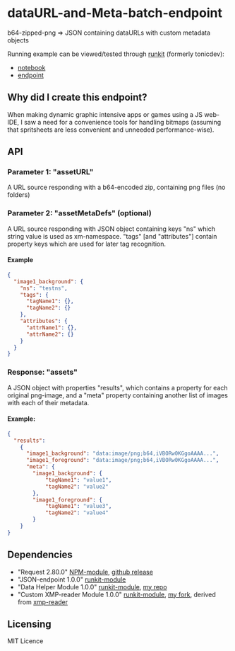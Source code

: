 # dataURL-and-Meta-batch-endpoint
b64-zipped-png => JSON containing dataURLs with custom metadata objects

Running example can be viewed/tested through [runkit](https://www.runkit.com) (formerly tonicdev): 
  * [notebook](https://runkit.com/rikku/dataurl-and-meta-batch-endpoint/1.0.0)
  * [endpoint](https://rikku.runkit.io/dataurl-and-meta-batch-endpoint/releases/1.0.0)

## Why did I create this endpoint?
When making dynamic graphic intensive apps or games using a JS web-IDE, I saw a need for a convenience tools for handling bitmaps (assuming that spritsheets are less convenient and unneeded performance-wise). 

## API
### Parameter 1: "assetURL"
A URL source responding with a b64-encoded zip, containing png files (no folders)

### Parameter 2: "assetMetaDefs" (optional)
A URL source responding with JSON object containing keys "ns" which string value is used as xm-namespace. "tags" [and "attributes"] contain property keys which are used for later tag recognition.

#### Example

```JSON
{
  "image1_background": {
    "ns": "testns",
    "tags": {
      "tagName1": {},
      "tagName2": {}
    },
    "attributes": {
      "attrName1": {},
      "attrName2": {}
    }
  }
}
```

### Response: "assets"
A JSON object with properties "results", which contains a property for each original png-image, and a "meta" property containing another list of images with each of their metadata. 

#### Example:
```JSON
{
  "results": 
    {
      "image1_background": "data:image/png;b64,iVBORw0KGgoAAAA...",
      "image1_foreground": "data:image/png;b64,iVBORw0KGgoAAAA...",
      "meta": {
        "image1_background": {
            "tagName1": "value1",
            "tagName2": "value2"
        },
        "image1_foreground": {
            "tagName1": "value3",
            "tagName2": "value4"
        }
    }
}
```

## Dependencies

* "Request 2.80.0" [NPM-module](https://www.npmjs.com/package/request), [github release](https://github.com/request/request/releases/tag/v2.80.0)
* "JSON-endpoint 1.0.0" [runkit-module](https://www.runkit.com/runkit/json-endpoint/1.0.0)
* "Data Helper Module 1.0.0" [runkit-module](https://www.runkit.com/rikku/data-helper-module/1.0.0), [my repo](https://github.com/fredrikku/bitmap-data-helpers)
* "Custom XMP-reader Module 1.0.0" [runkit-module](https://www.runkit.com/rikku/custom-xmp-reader-module/1.0.0), [my fork](https://github.com/fredrikku/xmp-reader), derived from [xmp-reader](https://github.com/shkuznetsov/xmp-reader)

## Licensing
MIT Licence
